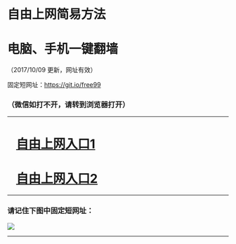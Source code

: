 ﻿# 自由上网简易方法

# 电脑、手机一键翻墙

（2017/10/09 更新，网址有效）

固定短网址：https://git.io/free99

### （微信如打不开，请转到浏览器打开）


***





# &nbsp;&nbsp; <a href="http://ft2053529764.fwq-tz-1001.info/fwqtz01.html?t=10090018338 " target="_blank">自由上网入口1</a>
# &nbsp;&nbsp; <a href="http://ft2266432016.fwq-tz-1002.info/fwqtz02.html?t=100900121226 " target="_blank">自由上网入口2</a>
***

### 请记住下图中固定短网址：

<img src="https://s3-us-west-2.amazonaws.com/fwq-1001/yjfq-20170905okok.png" /> 


***

